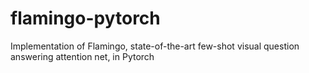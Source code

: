# flamingo-pytorch
Implementation of Flamingo, state-of-the-art few-shot visual question answering attention net, in Pytorch
